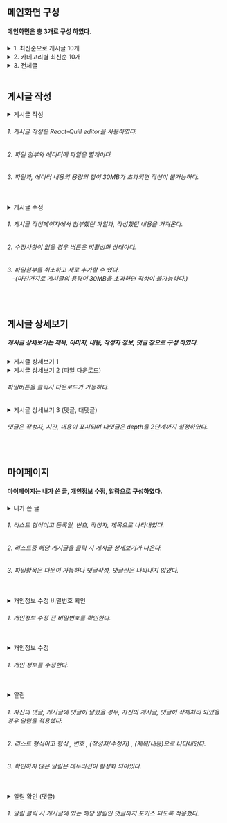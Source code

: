 ## 메인화면 구성
<h4>메인화면은 총 3개로 구성 하였다.</h4>
<details>
  <summary>
    1. 최신순으로 게시글 10개
  </summary>
  <img src="https://github.com/dlguswo1/SpringBoot/assets/144756943/f371435d-11f5-4b39-bc84-d102306bf5a7"/>
</details>
<details>
  <summary>2. 카테고리별 최신순 10개</summary>
  <img src="https://github.com/dlguswo1/SpringBoot/assets/144756943/4fe43a85-c4a8-4855-8aa7-fe0ae85af701"/>
</details>
<details>
  <summary>3. 전체글</summary>
  <img src="https://github.com/dlguswo1/SpringBoot/assets/144756943/5e99db22-b2bd-4a03-bbe2-ad222baec4d5"/>
</details>

<br/>

## 게시글 작성
<details>
  <summary>게시글 작성</summary>
  <img src="https://github.com/dlguswo1/SpringBoot/assets/144756943/ac7985ec-4a47-4cef-8d15-c54cadc9f058"/>
</details>
<h6>1. 게시글 작성은 React-Quill editor을 사용하였다.</h6>
<h6>2. 파일 첨부와 에디터에 파일은 별개이다.</h6>
<h6>3. 파일과, 에디터 내용의 용량의 합이 30MB가 초과되면 작성이 불가능하다.</h6>

<br/>

<details>
  <summary>게시글 수정</summary>
  <img src="https://github.com/dlguswo1/SpringBoot/assets/144756943/f05252cd-74e9-4d26-823a-46c014e4dd06"/>
</details>
<h6>1. 게시글 작성페이지에서 첨부했던 파일과, 작성했던 내용을 가져온다.</h6>
<h6>2. 수정사항이 없을 경우 버튼은 비활성화 상태이다.</h6>
<h6>3. 파일첨부를 취소하고 새로 추가할 수 있다. <br/>
&nbsp;&nbsp;&nbsp;-(마찬가지로 게시글의 용량이 30MB을 초과하면 작성이 불가능하다.)</h6>
  
<br/>

## 게시글 상세보기
<h5>게시글 상세보기는 제목, 이미지, 내용, 작성자 정보, 댓글 창으로 구성 하였다.</h5>
<details>
  <summary>게시글 상세보기 1</summary>
  <img src="https://github.com/dlguswo1/SpringBoot/assets/144756943/f50d9e38-1118-47e7-b7c8-439b77908f6d"/>
</details>

<details>
  <summary>게시글 상세보기 2 (파일 다운로드)</summary>
  <img src="https://github.com/dlguswo1/SpringBoot/assets/144756943/9c3084a1-3d14-460d-a715-c1242343b547"/>
</details>
<h6>파일버튼을 클릭시 다운로드가 가능하다.</h6>

<details>
  <summary>게시글 상세보기 3 (댓글, 대댓글)</summary>
  <img src="https://github.com/dlguswo1/SpringBoot/assets/144756943/aaeb71a4-06f6-40a1-aa06-b564b5b577b1"/>
</details>
<h6>댓글은 작성자, 시간, 내용이 표시되며 대댓글은 depth을 2단계까지 설정하였다.</h6>

<br/>

## 마이페이지
<h4>마이페이지는 내가 쓴 글, 개인정보 수정, 알람으로 구성하였다.</h4>
<details>
  <summary>내가 쓴 글</summary>
  <img src="https://github.com/dlguswo1/SpringBoot/assets/144756943/68c3d07f-72ad-474d-861c-bccbf2846aa0"/>
</details>
<h6>1. 리스트 형식이고 등록일, 번호, 작성자, 제목으로 나타내었다.</h6>
<h6>2. 리스트중 해당 게시글을 클릭 시 게시글 상세보기가 나온다.</h6>
<h6>3. 파일항목은 다운이 가능하나 댓글작성, 댓글란은 나타내지 않았다.</h6>

<br/>

<details>
  <summary>개인정보 수정 비밀번호 확인</summary>
  <img src="https://github.com/dlguswo1/SpringBoot/assets/144756943/c132aa8f-2f9e-4cd6-8ac8-dc62d9b04551"/>
</details>
<h6>1. 개인정보 수정 전 비밀번호를 확인한다.</h6>

<br/>

<details>
  <summary>개인정보 수정</summary>
  <img src="https://github.com/dlguswo1/SpringBoot/assets/144756943/25836532-15f4-41f6-9a83-ec1f7adb0b86"/>
</details>
<h6>1. 개인 정보를 수정한다.</h6>


<br/>

<details>
  <summary>알림</summary>
  <img src="https://github.com/dlguswo1/SpringBoot/assets/144756943/b6494814-1a53-4292-8a5c-439f6e42b0f0"/>
</details>
<h6>1. 자신의 댓글, 게시글에 댓글이 달렸을 경우, 자신의 게시글, 댓글이 삭제처리 되었을 경우 알림을 적용했다.</h6>
<h6>2. 리스트 형식이고 형식 , 번호 , (작성자/수정자) , (제목/내용)으로 나타내었다.</h6>
<h6>3. 확인하지 않은 알림은 테두리선이 활성화 되어있다.</h6>

<br/>

<details>
  <summary>알림 확인 (댓글)</summary>
  <img src="https://github.com/dlguswo1/SpringBoot/assets/144756943/4c41acb2-4868-40a7-86d9-a236fe625e40"/>
</details>
<h6>1. 알림 클릭 시 게시글에 있는 해당 알림인 댓글까지 포커스 되도록 적용했다.</h6>
